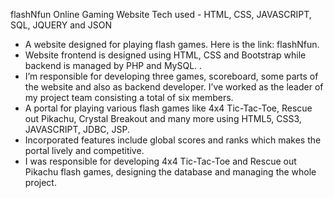 flashNfun Online Gaming Website
Tech used - HTML, CSS, JAVASCRIPT, SQL, JQUERY and JSON

* A website designed for playing flash games. Here is the link: flashNfun.
* Website frontend is designed using HTML, CSS and Bootstrap while backend is managed by PHP and MySQL.
.
* I’m responsible for developing three games, scoreboard, some parts of the website and also as backend
developer. I’ve worked as the leader of my project team consisting a total of six members.
* A portal for playing various flash games like 4x4 Tic-Tac-Toe, Rescue out Pikachu, Crystal Breakout and many
more using HTML5, CSS3, JAVASCRIPT, JDBC, JSP.
* Incorporated features include global scores and ranks which makes the portal lively and competitive.
* I was responsible for developing 4x4 Tic-Tac-Toe and Rescue out Pikachu flash games, designing the
database and managing the whole project.
